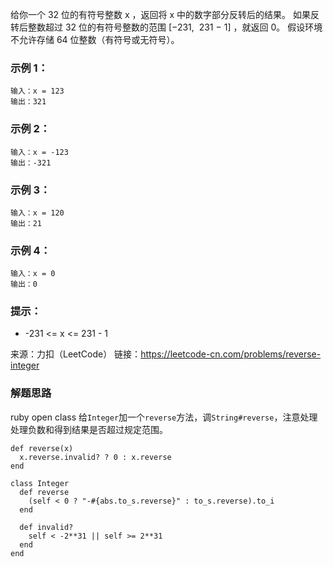 给你一个 32 位的有符号整数 x ，返回将 x 中的数字部分反转后的结果。
如果反转后整数超过 32 位的有符号整数的范围 [−231,  231 − 1] ，就返回 0。
假设环境不允许存储 64 位整数（有符号或无符号）。

### 示例 1：
```
输入：x = 123
输出：321
```

### 示例 2：
```
输入：x = -123
输出：-321
```

### 示例 3：
```
输入：x = 120
输出：21
```

### 示例 4：
```
输入：x = 0
输出：0
```

### 提示：
- -231 <= x <= 231 - 1

来源：力扣（LeetCode）
链接：https://leetcode-cn.com/problems/reverse-integer

### 解题思路
ruby open class 给`Integer`加一个`reverse`方法，调`String#reverse`，注意处理处理负数和得到结果是否超过规定范围。
```
def reverse(x)
  x.reverse.invalid? ? 0 : x.reverse
end

class Integer
  def reverse
    (self < 0 ? "-#{abs.to_s.reverse}" : to_s.reverse).to_i
  end

  def invalid?
    self < -2**31 || self >= 2**31
  end
end
```